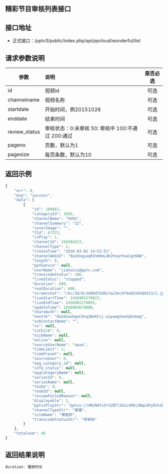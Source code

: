 精彩节目审核列表接口
----------

接口地址
----------
  * 正式接口：/pptv3/public/index.php/api/ppcloud/wonderful/list

请求参数说明
----------
|  参数         |说明          |是否必选|
| ------------- |:-------------|:-----:|
| id      | 视频id |可选    |
| channelname            | 视频名称 |可选    |
| startdate      | 开始时间，例20151026 |可选    |
| enddate      | 结束时间 |可选    |
| review_status | 审核状态：0:未审核 50: 审核中 100:不通过 200:通过 | 可选|
| pageno      | 页数，默认为1 |可选    |
| pagesize      | 每页条数，默认为10 |可选    |
返回示例
----------
```javascript
{
    "err": 0,
    "msg": "success",
    "data": [
        {
            "id": 104681,
            "categoryId": 1056,
            "channelName": "hhhh",
            "channelSummary": "12",
            "coverImage": "",
            "fId": 67372,
            "isPlay": 1,
            "channelId": 156584523,
            "channelType": 2,
            "createTime": "2016-03-02 14:52:51",
            "channelWebId": "0a2dnqyaqKShm6mL4K2hoqrhoaCgn66W",
            "length": 0,
            "ppfeature": null,
            "userName": "jiahuixu@pptv.com",
            "transcodeStatus": 106,
            "liveStatus": "stopped",
            "duration": 689,
            "realDuration": 690,
            "screenshot": "/6c/3d/6c3d40d75d917a23ec9f4e0156584523/1.jpg",
            "liveStartTime": 1456901579023,
            "liveEndTime": 1456902279055,
            "updateTime": 1456903679000,
            "shareAuth": null,
            "nexttk": "0a2dnaubqaCdnq2WoKCcj-aipamg5aeVpKakmg",
            "subContactName": "",
            "vv": null,
            "isChild": 0,
            "nickName": null,
            "online": null,
            "sourceUserName": "aaaa",
            "timeLimit": 1,
            "timePreset": null,
            "sourceUser": 0,
            "epg_category_id": null,
            "info_status": null,
            "epgCategoryName": null,
            "seriesId": 0,
            "seriesName": null,
            "toibo": 0,
            "roomId": null,
            "reviewFailedReason": null,
            "displayable": 1,
            "pptvsPlayStr": "pptvs://4NzN4tvXr%2BTl2dui4ODi2NqL09jN1%2BTK3M%2FVzbOWpaahoaqaoqM%3D",
            "channelTypeStr": "直播",
            "siteName": "博客网",
            "transcodeStatusStr": "待审核"
        }
    ],
    "totalnum": 46
}
```

返回结果说明
----------
```javascript
duration: 播放时长
```